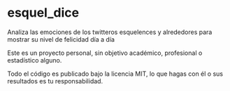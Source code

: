 # esquel_dice
Analiza las emociones de los twitteros esquelences y alrededores para mostrar su nivel de felicidad día a día

Este es un proyecto personal, sin objetivo académico, profesional o estadístico alguno.

Todo el código es publicado bajo la licencia MIT, lo que hagas con él o sus resultados es tu responsabilidad.
